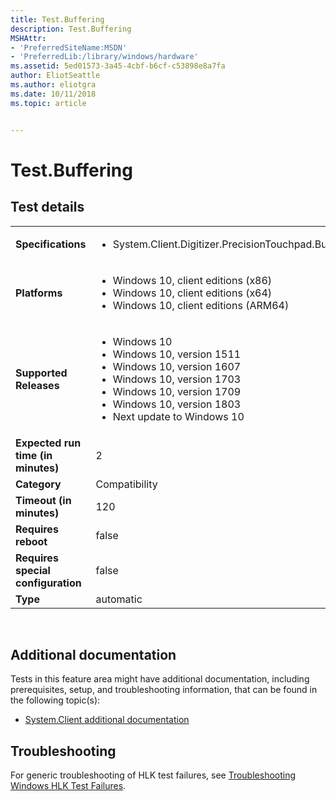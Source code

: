 ```yaml
---
title: Test.Buffering
description: Test.Buffering
MSHAttr:
- 'PreferredSiteName:MSDN'
- 'PreferredLib:/library/windows/hardware'
ms.assetid: 5ed01573-3a45-4cbf-b6cf-c53898e8a7fa
author: EliotSeattle
ms.author: eliotgra
ms.date: 10/11/2018
ms.topic: article


---
```


# <span id="p_hlk_test.3ad165a1-413d-407b-b2ab-b20ca4847635"></span>Test.Buffering


## Test details
|||
|---|---|
| **Specifications**  | <ul><li>System.Client.Digitizer.PrecisionTouchpad.Buffering</li></ul> |  
| **Platforms**   | <ul><li>Windows 10, client editions (x86)</li><li>Windows 10, client editions (x64)</li><li>Windows 10, client editions (ARM64)</li></ul> |
| **Supported Releases** | <ul><li>Windows 10</li><li>Windows 10, version 1511</li><li>Windows 10, version 1607</li><li>Windows 10, version 1703</li><li>Windows 10, version 1709</li><li>Windows 10, version 1803</li><li>Next update to Windows 10</li></ul> |
|**Expected run time (in minutes)**| 2 |
|**Category**| Compatibility |
|**Timeout (in minutes)**| 120 |
|**Requires reboot**| false |
|**Requires special configuration**| false |
|**Type**| automatic |

 

## <span id="Additional_documentation"></span><span id="additional_documentation"></span><span id="ADDITIONAL_DOCUMENTATION"></span>Additional documentation


Tests in this feature area might have additional documentation, including prerequisites, setup, and troubleshooting information, that can be found in the following topic(s):

-   [System.Client additional documentation](system-client-additional-documentation.md)

## <span id="Troubleshooting"></span><span id="troubleshooting"></span><span id="TROUBLESHOOTING"></span>Troubleshooting


For generic troubleshooting of HLK test failures, see [Troubleshooting Windows HLK Test Failures](..\user\troubleshooting-windows-hlk-test-failures.md).

 

 






